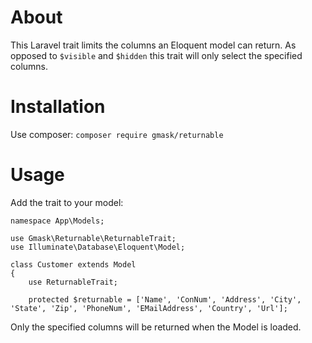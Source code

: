 # About

This Laravel trait limits the columns an Eloquent model can return. As opposed to `$visible` and `$hidden` this trait will only select the specified columns.

# Installation

Use composer:
`composer require gmask/returnable`

# Usage

Add the trait to your model:

```
namespace App\Models;

use Gmask\Returnable\ReturnableTrait;
use Illuminate\Database\Eloquent\Model;

class Customer extends Model
{
    use ReturnableTrait;

    protected $returnable = ['Name', 'ConNum', 'Address', 'City', 'State', 'Zip', 'PhoneNum', 'EMailAddress', 'Country', 'Url'];
```

Only the specified columns will be returned when the Model is loaded.
